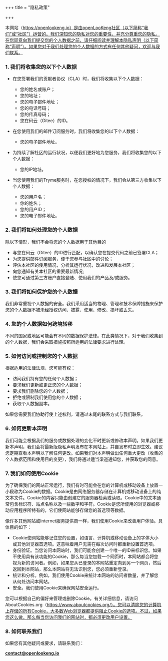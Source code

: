 +++
title = "隐私政策"

+++

本网站（https://openlookeng.io）是由openLooKeng社区（以下简称“我们”或“社区”）运营的。我们深知您的隐私对您的重要性，并充分尊重您的隐私。在您同意向我们提交您的个人数据之前，请仔细阅读并理解本隐私声明（以下简称“声明”）。如果您对于我们处理您的个人数据的方式有任何其他疑问，欢迎与我们联系。

### 1. 我们将收集您的以下个人数据

* 在您签署我们的贡献者协议（CLA）时，我们将收集以下个人数据：
  
  + 您的姓名或账户；
  + 您的地址；
  + 您的电子邮件地址；
  + 您的电话号码；
  + 您的传真号码；
  + 您在码云（Gitee）的ID。

* 在您使用我们的邮件订阅服务时，我们将收集您的以下个人数据：
  
  + 您的电子邮件地址。

* 为持续了解社区的运行状况，以便我们更好地为您服务，我们将收集您的以下个人数据：
  
  + 您的IP地址。

* 当您使用我们的Tryme服务时，在您授权的情况下，我们会从第三方收集以下个人数据：
  
  + 您的用户名；
  + 你的姓名；
  + 您的用户ID；
  + 您的电子邮件地址。

### 2. 我们将如何处理您的个人数据

除以下情形，我们不会将您的个人数据用于其他目的

* 与您在码云（Gitee）的ID进行匹配，以确认您在提交代码之前已签署CLA；
* 为您提供邮件订阅服务，便于您参与社区中的讨论；
* 评估本社区的使用情况，分析其运行状况，改进和发展本社区；
* 向您通知有关本社区的重要最新情况;
* 使您可通过第三方账户直接登陆、使用我们的产品及/或服务。

### 3. 我们将如何保护您的个人数据

我们非常重视个人数据的安全。我们采用适当的物理、管理和技术保障措施来保护您的个人数据不被未经授权访问、披露、使用、修改、损坏或丢失。

### 4. 您的个人数据如何跨境转移

不同的国家或地区可能会有不同的数据保护法律。在此类情况下，对于我们收集到的个人数据，我们会采取措施按照所适用的法律要求进行处理。

### 5. 如何访问或控制您的个人数据

根据适用的法律法规，您可能有权：

* 访问我们持有您的任何个人数据；
* 要求我们更新或更正您的个人数据；
* 要求我们删除您的个人数据；
* 拒绝或限制我们使用您的个人数据；
* 获取个人数据副本。

如果您需要我们协助行使上述权利，请通过末尾的联系方式与我们联系。

### 6. 如何更新本声明

我们可能会根据我们的服务或数据处理的变化不时更新或修改本声明。如果我们更新本声明，我们会将最新版隐私声明发布在本网站上，并自发布时立即生效。建议您定期查看本声明以了解任何更改。如果我们对本声明做出任何重大更改（收集的个人数据范围和使用目的变更），我们将通过适当渠道通知您，并获取您的同意。

### 7. 我们如何使用Cookie

为了确保我们的网站正常运行，我们有时可能会在您的计算机或移动设备上放置一小段称为Cookie的数据。Cookie是由网络服务器存储在计算机或移动设备上的纯文本文件。Cookie的内容只能由创建它的服务器检索或读取。Cookie中的文本通常包含标识符、站点名称以及一些数字和字符。Cookie是您所使用的浏览器或移动应用程序所特有的，它们使网站能够存储您的首选项等数据。

像许多其他网站或Internet服务提供商一样，我们使用Cookie来改善用户体验。具体目的如下：

* Cookie使网站能够记住您的设置，如语言、计算机或移动设备上的字体大小或其他浏览器首选项。这意味着用户无需在每次访问时都重新设置首选项。
* 身份验证。当您访问本网站时，我们可能会创建一个唯一的ID来标识您。如果不使用具有该功能的Cookie，那么每当您加载一个网页时，本网站都会将您视为新的访问者。例如，如果您从已登录的本网站重定向到另一个网页，然后返回到本网站，那么本网站将无法识别您，您必须重新登录。
* 统计和分析。例如，我们使用Cookie来统计本网站的访问者数量，并了解您从何处访问本网站。
* 安全。我们使用Cookie来确保网站安全运行。

您可以根据自己的偏好来管理或删除Cookie。有关详细信息，请访问AboutCookies.org（https://www.aboutcookies.org/）。您可以清除您的计算机上存储的所有Cookie，大多数Web浏览器都提供阻止Cookie的选项。不过，如果您这么做，那么每当您访问我们的网站时，都必须更改用户设置。

### 8. 如何联系我们

如果您有其他疑问或要求，请联系我们：

**[contact@openlookeng.io](mailto:contact@openlookeng.io)**

